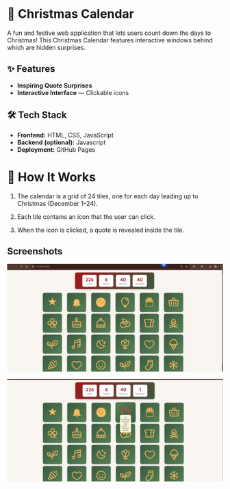 # 🎄 Christmas Calendar

A fun and festive web application that lets users count down the days to Christmas! This Christmas Calendar features interactive windows behind which are hidden surprises. 

## ✨ Features

- **Inspiring Quote Surprises** 
- **Interactive Interface** — Clickable icons

## 🛠️ Tech Stack

- **Frontend:** HTML, CSS, JavaScript
- **Backend (optional):** Javascript
- **Deployment:** GitHub Pages

#  🎁 How It Works

1. The calendar is a grid of 24 tiles, one for each day leading up to Christmas (December 1–24).

2. Each tile contains an icon that the user can click.

3. When the icon is clicked, a quote is revealed inside the tile.
 

## Screenshots
![My Frontend](image.png)

![quotes](image-1.png)